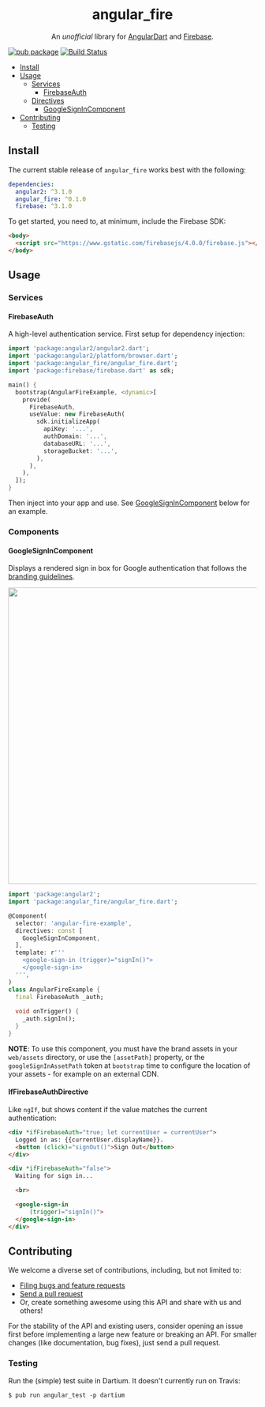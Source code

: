 <p align="center">
  <h1 align="center">angular_fire</h1>
  <p align="center">
    An <em>unofficial</em> library for <a href="https://webdev.dartlang.org/angular">AngularDart</a> and <a href="https://firebase.google.com">Firebase</a>.
  </p>
</p>

[![pub package](https://img.shields.io/pub/v/angular_fire.svg)](https://pub.dartlang.org/packages/angular_fire)
[![Build Status](https://travis-ci.org/matanlurey/angular_fire.svg)](https://travis-ci.org/matanlurey/angular_fire)

* [Install](#install)
* [Usage](#usage)
  * [Services](#services)
    * [FirebaseAuth](#firebase-auth)
  * [Directives](#directives)
    * [GoogleSignInComponent](#google-sign-in-component)
* [Contributing](#contributing)
  * [Testing](#testing)

## Install

The current stable release of `angular_fire` works best with the following:

```yaml
dependencies:
  angular2: ^3.1.0
  angular_fire: ^0.1.0
  firebase: ^3.1.0
```

To get started, you need to, at minimum, include the Firebase SDK:

```html
<body>
  <script src="https://www.gstatic.com/firebasejs/4.0.0/firebase.js"></script>
</body>
```

<!-- TODO: Add an `example` folder. -->

## Usage

### Services

#### FirebaseAuth

A high-level authentication service. First setup for dependency injection:

```dart
import 'package:angular2/angular2.dart';
import 'package:angular2/platform/browser.dart';
import 'package:angular_fire/angular_fire.dart';
import 'package:firebase/firebase.dart' as sdk;

main() {
  bootstrap(AngularFireExample, <dynamic>[
    provide(
      FirebaseAuth,
      useValue: new FirebaseAuth(
        sdk.initializeApp(
          apiKey: '...',
          authDomain: '...',
          databaseURL: '...',
          storageBucket: '...',
        ),
      ),
    ),
  ]);
}
```

Then inject into your app and use. See [GoogleSignInComponent](#google-sign-in-component)
below for an example.

### Components

#### GoogleSignInComponent

Displays a rendered sign in box for Google authentication that follows the
[branding guidelines](https://developers.google.com/identity/branding-guidelines).

<img src="https://cloud.githubusercontent.com/assets/168174/26565270/896f1ac6-449e-11e7-8e7a-967547e5fb65.png" height="600" />

```dart
import 'package:angular2';
import 'package:angular_fire/angular_fire.dart';

@Component(
  selector: 'angular-fire-example',
  directives: const [
    GoogleSignInComponent,
  ],
  template: r'''
    <google-sign-in (trigger)="signIn()">
    </google-sign-in>
  ''',
)
class AngularFireExample {
  final FirebaseAuth _auth;
  
  void onTrigger() {
    _auth.signIn();
  }
}
```

**NOTE**: To use this component, you must have the brand assets in your
`web/assets` directory, or use the `[assetPath]` property, or the 
`googleSignInAssetPath` token at `bootstrap` time to configure the location of
your assets - for example on an external CDN.

#### IfFirebaseAuthDirective

Like `ngIf`, but shows content if the value matches the current authentication:

```html
<div *ifFirebaseAuth="true; let currentUser = currentUser">
  Logged in as: {{currentUser.displayName}}.
  <button (click)="signOut()">Sign Out</button>
</div>

<div *ifFirebaseAuth="false">
  Waiting for sign in...

  <br>

  <google-sign-in
      (trigger)="signIn()">
  </google-sign-in>
</div>
```

## Contributing

We welcome a diverse set of contributions, including, but not limited to:
* [Filing bugs and feature requests][file_issue]
* [Send a pull request][pull_request]
* Or, create something awesome using this API and share with us and others!

For the stability of the API and existing users, consider opening an issue
first before implementing a large new feature or breaking an API. For smaller
changes (like documentation, bug fixes), just send a pull request.

[file_issue]: https://github.com/matanlurey/angular_fire/issues/new
[pull_request]: https://github.com/matanlurey/angular_fire/pulls/new

### Testing

Run the (simple) test suite in Dartium. It doesn't currently run on Travis:

```shell
$ pub run angular_test -p dartium
```
